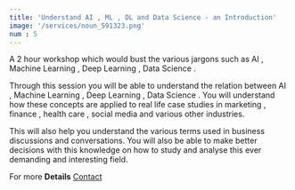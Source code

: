 ```yaml
---
title: 'Understand AI , ML , DL and Data Science - an Introduction'
image: '/services/noun_591323.png'  
num : 5
---
```


A 2 hour workshop which would bust the various jargons such as AI , Machine Learning , Deep Learning , Data Science . 

Through this session you will be able to understand the relation between AI , Machine Learning , Deep Learning , Data Science . You will understand how these concepts are applied to real life case studies in marketing , finance , health care , social media and various other industries.      

This will also help you understand the various terms used in business discussions and conversations. You will also be able to make better decisions with this knowledge on how to study and analyse this ever demanding and interesting field.          
        
             
For more **Details**   <a href="{{site.baseurl}}/contact" class="button">Contact</a>

